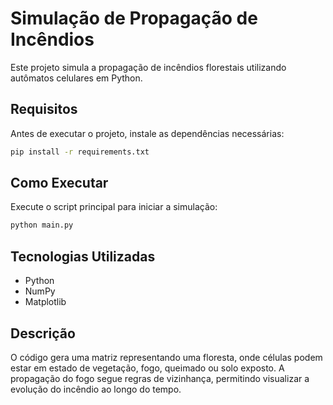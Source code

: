 # Simulação de Propagação de Incêndios

Este projeto simula a propagação de incêndios florestais utilizando autômatos celulares em Python.

## Requisitos

Antes de executar o projeto, instale as dependências necessárias:

```bash
pip install -r requirements.txt
```

## Como Executar

Execute o script principal para iniciar a simulação:

```bash
python main.py
```

## Tecnologias Utilizadas

- Python
- NumPy
- Matplotlib

## Descrição

O código gera uma matriz representando uma floresta, onde células podem estar em estado de vegetação, fogo, queimado ou solo exposto. A propagação do fogo segue regras de vizinhança, permitindo visualizar a evolução do incêndio ao longo do tempo.

